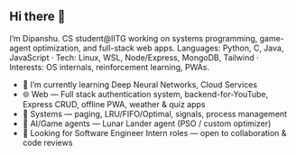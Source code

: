 ## Hi there 👋
I’m Dipanshu. CS student@IITG working on systems programming, game-agent optimization, and full-stack web apps.
Languages: Python, C, Java, JavaScript · Tech: Linux, WSL, Node/Express, MongoDB, Tailwind · Interests: OS internals, reinforcement learning, PWAs.
<!--
**code-dipanshuRaj/code-dipanshuRaj** is a ✨ _special_ ✨ repository because its `README.md` (this file) appears on your GitHub profile.

Here are some ideas to get you started:

- 🔭 I’m currently working on ...
- 👯 I’m looking to collaborate on ...
- 🤔 I’m looking for help with ...
- 💬 Ask me about ...
- 📫 How to reach me: ...
- 😄 Pronouns: ...
- ⚡ Fun fact: ...
-->
- 🌱 I’m currently learning Deep Neural Networks, Cloud Services
- 🌐 Web — Full stack authentication system, backend-for-YouTube, Express CRUD, offline PWA, weather & quiz apps
- 🔧 Systems — paging, LRU/FIFO/Optimal, signals, process management
- 🤖 AI/Game agents — Lunar Lander agent (PSO / custom optimizer)
- 📂 Looking for Software Engineer Intern roles — open to collaboration & code reviews
